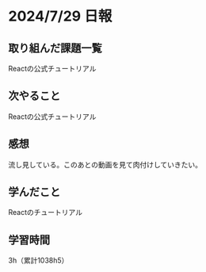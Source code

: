 # 2024/7/29 日報
## 取り組んだ課題一覧
Reactの公式チュートリアル

## 次やること
Reactの公式チュートリアル


## 感想
流し見している。このあとの動画を見て肉付けしていきたい。


## 学んだこと
Reactのチュートリアル


## 学習時間
3h（累計1038h5）
